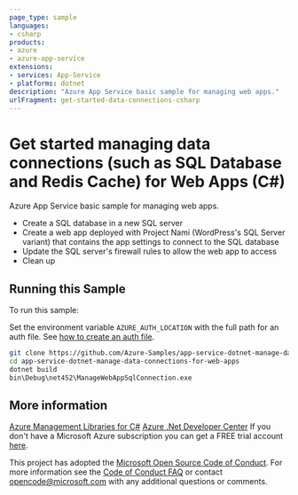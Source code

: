 ```yaml
---
page_type: sample
languages:
- csharp
products:
- azure
- azure-app-service
extensions:
- services: App-Service
- platforms: dotnet
description: "Azure App Service basic sample for managing web apps."
urlFragment: get-started-data-connections-csharp
---
```


# Get started managing data connections (such as SQL Database and Redis Cache) for Web Apps (C#)

Azure App Service basic sample for managing web apps.
 
- Create a SQL database in a new SQL server
- Create a web app deployed with Project Nami (WordPress's SQL Server variant)
    that contains the app settings to connect to the SQL database
- Update the SQL server's firewall rules to allow the web app to access
- Clean up


## Running this Sample ##

To run this sample:

Set the environment variable `AZURE_AUTH_LOCATION` with the full path for an auth file. See [how to create an auth file](https://github.com/Azure/azure-libraries-for-net/blob/master/AUTH.md).

```bash
git clone https://github.com/Azure-Samples/app-service-dotnet-manage-data-connections-for-web-apps.git
cd app-service-dotnet-manage-data-connections-for-web-apps
dotnet build
bin\Debug\net452\ManageWebAppSqlConnection.exe
```

## More information

[Azure Management Libraries for C#](https://github.com/Azure/azure-sdk-for-net/tree/Fluent)
[Azure .Net Developer Center](https://azure.microsoft.com/en-us/develop/net/)
If you don't have a Microsoft Azure subscription you can get a FREE trial account [here](http://go.microsoft.com/fwlink/?LinkId=330212).

This project has adopted the [Microsoft Open Source Code of Conduct](https://opensource.microsoft.com/codeofconduct/). For more information see the [Code of Conduct FAQ](https://opensource.microsoft.com/codeofconduct/faq/) or contact [opencode@microsoft.com](mailto:opencode@microsoft.com) with any additional questions or comments.
